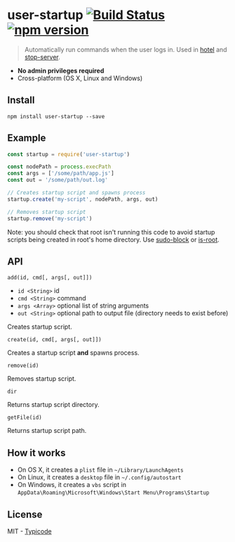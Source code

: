 # user-startup [![Build Status](https://travis-ci.org/typicode/user-startup.svg)](https://travis-ci.org/typicode/user-startup) [![npm version](https://badge.fury.io/js/user-startup.svg)](https://www.npmjs.com/package/user-startup)

> Automatically run commands when the user logs in. Used in [hotel](https://github.com/typicode/hotel) and [stop-server](https://github.com/typicode/stop-server).

  * __No admin privileges required__
  * Cross-platform (OS X, Linux and Windows)

## Install

```
npm install user-startup --save
```

## Example

```javascript
const startup = require('user-startup')

const nodePath = process.execPath
const args = ['/some/path/app.js']
const out = '/some/path/out.log'

// Creates startup script and spawns process
startup.create('my-script', nodePath, args, out)

// Removes startup script
startup.remove('my-script')
```

Note: you should check that root isn't running this code to avoid startup scripts being created in root's home directory. Use [sudo-block](https://github.com/sindresorhus/sudo-block) or [is-root](https://github.com/sindresorhus/is-root).

## API

`add(id, cmd[, args[, out]])`

* `id <String>` id
* `cmd <String>` command
* `args <Array>` optional list of string arguments
* `out <String>` optional path to output file (directory needs to exist before)

Creates startup script.

`create(id, cmd[, args[, out]])`

Creates a startup script __and__ spawns process.

`remove(id)`

Removes startup script.

`dir`

Returns startup script directory.

`getFile(id)`

Returns startup script path.

## How it works

* On OS X, it creates a `plist` file in  `~/Library/LaunchAgents`
* On Linux, it creates a `desktop` file in `~/.config/autostart`
* On Windows, it creates a `vbs` script in `AppData\Roaming\Microsoft\Windows\Start Menu\Programs\Startup`

## License

MIT - [Typicode](https://github.com/typicode)
